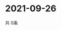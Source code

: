 # 2021-09-26
  共 0条

  <!-- BEGIN -->
  <!-- 最后更新时间Sun Sep 26 2021 07:03:08 GMT+0000 (Coordinated Universal Time) -->
  
  <!-- END -->
  
  